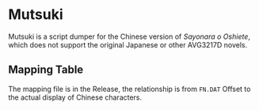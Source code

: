 # Mutsuki

Mutsuki is a script dumper for the Chinese version of *Sayonara o Oshiete*,
which does not support the original Japanese or other AVG3217D novels.

## Mapping Table

The mapping file is in the Release,
the relationship is from `FN.DAT` Offset to the actual display of Chinese characters.